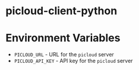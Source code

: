 picloud-client-python
====================



Environment Variables
====================

* `PICLOUD_URL` - URL for the `picloud` server
* `PICLOUD_API_KEY` - API key for the `picloud` server
